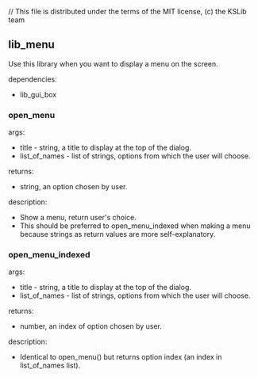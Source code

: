 // This file is distributed under the terms of the MIT license, (c) the KSLib team

## lib_menu

Use this library when you want to display a menu on the screen.

dependencies:
  * lib_gui_box

### open_menu

args:
  * title - string, a title to display at the top of the dialog.
  * list_of_names - list of strings, options from which the user will choose.

returns:
  * string, an option chosen by user.

description:
  * Show a menu, return user's choice.
  * This should be preferred to open_menu_indexed when making a menu
    because strings as return values are more self-explanatory.

### open_menu_indexed

args:
  * title - string, a title to display at the top of the dialog.
  * list_of_names - list of strings, options from which the user will choose.

returns:
  * number, an index of option chosen by user.

description:
  * Identical to open_menu() but returns option index (an index in list_of_names list).
